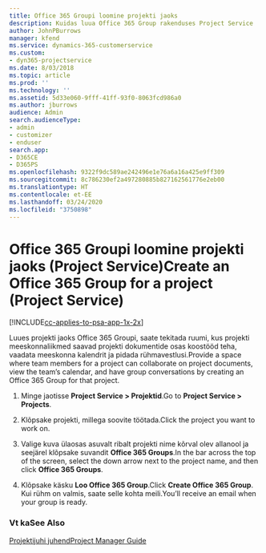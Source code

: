 ```yaml
---
title: Office 365 Groupi loomine projekti jaoks
description: Kuidas luua Office 365 Group rakenduses Project Service
author: JohnPBurrows
manager: kfend
ms.service: dynamics-365-customerservice
ms.custom:
- dyn365-projectservice
ms.date: 8/03/2018
ms.topic: article
ms.prod: ''
ms.technology: ''
ms.assetid: 5d33e060-9fff-41ff-93f0-8063fcd986a0
ms.author: jburrows
audience: Admin
search.audienceType:
- admin
- customizer
- enduser
search.app:
- D365CE
- D365PS
ms.openlocfilehash: 9322f9dc589ae242496e1e76a6a16a425e9ff309
ms.sourcegitcommit: 8c786230ef2a497280885b827162561776e2eb00
ms.translationtype: HT
ms.contentlocale: et-EE
ms.lasthandoff: 03/24/2020
ms.locfileid: "3750898"
---
```

# <a name="create-an-office-365-group-for-a-project-project-service"></a><span data-ttu-id="22af0-103">Office 365 Groupi loomine projekti jaoks (Project Service)</span><span class="sxs-lookup"><span data-stu-id="22af0-103">Create an Office 365 Group for a project (Project Service)</span></span>

[!INCLUDE[cc-applies-to-psa-app-1x-2x](../includes/cc-applies-to-psa-app-1x-2x.md)]

<span data-ttu-id="22af0-104">Luues projekti jaoks Office 365 Groupi, saate tekitada ruumi, kus projekti meeskonnaliikmed saavad projekti dokumentide osas koostööd teha, vaadata meeskonna kalendrit ja pidada rühmavestlusi.</span><span class="sxs-lookup"><span data-stu-id="22af0-104">Provide a space where team members for a project can collaborate on project documents, view the team’s calendar, and have group conversations by creating an Office 365 Group for that project.</span></span>  
  
1.  <span data-ttu-id="22af0-105">Minge jaotisse **Project Service > Projektid**.</span><span class="sxs-lookup"><span data-stu-id="22af0-105">Go to **Project Service > Projects**.</span></span>  
  
2.  <span data-ttu-id="22af0-106">Klõpsake projekti, millega soovite töötada.</span><span class="sxs-lookup"><span data-stu-id="22af0-106">Click the project you want to work on.</span></span>  
  
3.  <span data-ttu-id="22af0-107">Valige kuva ülaosas asuvalt ribalt projekti nime kõrval olev allanool ja seejärel klõpsake suvandit **Office 365 Groups**.</span><span class="sxs-lookup"><span data-stu-id="22af0-107">In the bar across the top of the screen, select the down arrow next to the project name, and then click **Office 365 Groups**.</span></span>  
  
4.  <span data-ttu-id="22af0-108">Klõpsake käsku **Loo Office 365 Group**.</span><span class="sxs-lookup"><span data-stu-id="22af0-108">Click **Create Office 365 Group**.</span></span> <span data-ttu-id="22af0-109">Kui rühm on valmis, saate selle kohta meili.</span><span class="sxs-lookup"><span data-stu-id="22af0-109">You’ll receive an email when your group is ready.</span></span>  
  
### <a name="see-also"></a><span data-ttu-id="22af0-110">Vt ka</span><span class="sxs-lookup"><span data-stu-id="22af0-110">See Also</span></span>  
 [<span data-ttu-id="22af0-111">Projektijuhi juhend</span><span class="sxs-lookup"><span data-stu-id="22af0-111">Project Manager Guide</span></span>](../project-service/project-manager-guide.md)
